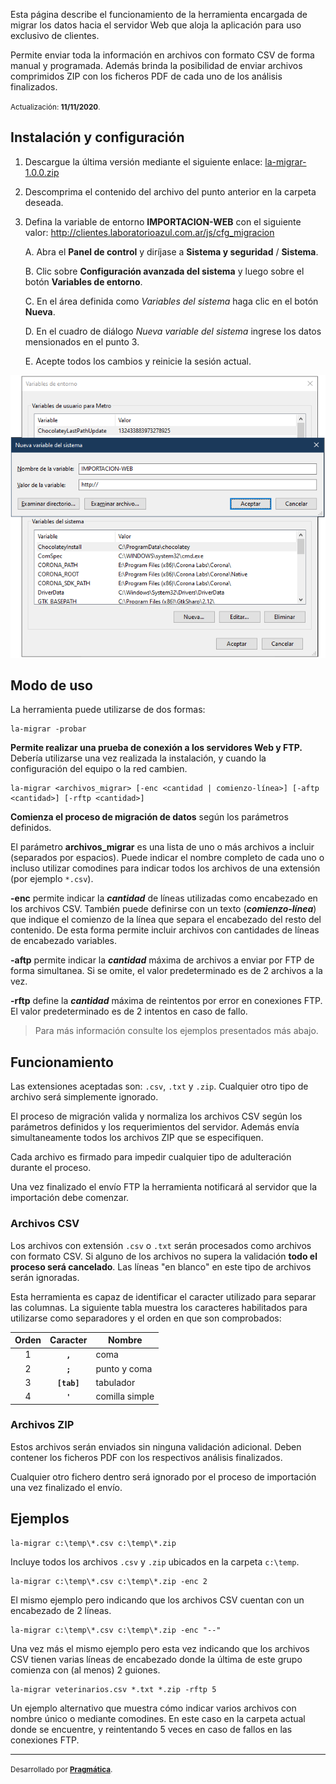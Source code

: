 Esta página describe el funcionamiento de la herramienta encargada de migrar los datos hacia el servidor Web que aloja la aplicación para uso exclusivo de clientes.

Permite enviar toda la información en archivos con formato CSV de forma manual y programada. Además brinda la posibilidad de enviar archivos comprimidos ZIP con los ficheros PDF de cada uno de los análisis finalizados.

<small>Actualización: **11/11/2020**.</small>

## Instalación y configuración

1. Descargue la última versión mediante el siguiente enlace: [la-migrar-1.0.0.zip](la-migrar-1.0.0.zip)

2. Descomprima el contenido del archivo del punto anterior en la carpeta deseada.

3. Defina la variable de entorno **IMPORTACION-WEB** con el siguiente valor: <http://clientes.laboratorioazul.com.ar/js/cfg_migracion>

    A. Abra el **Panel de control** y diríjase a **Sistema y seguridad** / **Sistema**.

    B.  Clic sobre **Configuración avanzada del sistema** y luego sobre el botón **Variables de entorno**.

    C. En el área definida como *Variables del sistema* haga clic en el botón **Nueva**.

    D. En el cuadro de diálogo *Nueva variable del sistema* ingrese los datos mensionados en el punto 3.

    E. Acepte todos los cambios y reinicie la sesión actual.

![Nueva variable del sistema](var-sistema.png)


## Modo de uso

La herramienta puede utilizarse de dos formas:

```
la-migrar -probar
```
**Permite realizar una prueba de conexión a los servidores Web y FTP.** Debería utilizarse una vez realizada la instalación, y cuando la configuración del equipo o la red cambien.

```
la-migrar <archivos_migrar> [-enc <cantidad | comienzo-línea>] [-aftp <cantidad>] [-rftp <cantidad>]
```

**Comienza el proceso de migración de datos** según los parámetros definidos.

El parámetro **archivos_migrar** es una lista de uno o más archivos a incluir (separados por espacios). Puede indicar el nombre completo de cada uno o incluso utilizar comodines para indicar todos los archivos de una extensión (por ejemplo `*.csv`).

**-enc** permite indicar la **_cantidad_** de líneas utilizadas como encabezado en los archivos CSV. También puede definirse con un texto (**_comienzo-línea_**) que indique el comienzo de la línea que separa el encabezado del resto del contenido. De esta forma permite incluir archivos con cantidades de líneas de encabezado variables.

**-aftp** permite indicar la **_cantidad_** máxima de archivos a enviar por FTP de forma simultanea. Si se omite, el valor predeterminado es de 2 archivos a la vez.

**-rftp** define la **_cantidad_** máxima de reintentos por error en conexiones FTP. El valor predeterminado es de 2 intentos en caso de fallo.

> Para más información consulte los ejemplos presentados más abajo.


## Funcionamiento

Las extensiones aceptadas son: `.csv`, `.txt` y `.zip`. Cualquier otro tipo de archivo será simplemente ignorado.

El proceso de migración valida y normaliza los archivos CSV según los parámetros definidos y los requerimientos del servidor. Además envía simultaneamente todos los archivos ZIP que se especifiquen.

Cada archivo es firmado para impedir cualquier tipo de adulteración durante el proceso.

Una vez finalizado el envío FTP la herramienta notificará al servidor que la importación debe comenzar.

### Archivos CSV

Los archivos con extensión `.csv` o `.txt` serán procesados como archivos con formato CSV. Si alguno de los archivos no supera la validación **todo el proceso será cancelado**. Las líneas "en blanco" en este tipo de archivos serán ignoradas.

Esta herramienta es capaz de identificar el caracter utilizado para separar las columnas. La siguiente tabla muestra los caracteres habilitados para utilizarse como separadores y el orden en que son comprobados:

| Orden | Caracter | Nombre |
|:-----:|:--------:|--------|
|   1   |**```,```**    | coma   |
|   2   |**```;```**    | punto y coma   |
|   3   |**```[tab]```**| tabulador       |
|   4   |**```'```**    | comilla simple       |

### Archivos ZIP

Estos archivos serán enviados sin ninguna validación adicional. Deben contener los ficheros PDF con los respectivos análisis finalizados.

Cualquier otro fichero dentro será ignorado por el proceso de importación una vez finalizado el envío.


## Ejemplos

```
la-migrar c:\temp\*.csv c:\temp\*.zip
```

Incluye todos los archivos `.csv` y `.zip` ubicados en la carpeta `c:\temp`.

```
la-migrar c:\temp\*.csv c:\temp\*.zip -enc 2
```

El mismo ejemplo pero indicando que los archivos CSV cuentan con un encabezado de 2 líneas.

```
la-migrar c:\temp\*.csv c:\temp\*.zip -enc "--"
```

Una vez más el mismo ejemplo pero esta vez indicando que los archivos CSV tienen varias líneas de encabezado donde la última de este grupo comienza con (al menos) 2 guiones.

```
la-migrar veterinarios.csv *.txt *.zip -rftp 5
```

Un ejemplo alternativo que muestra cómo indicar varios archivos con nombre único o mediante comodines. En este caso en la carpeta actual donde se encuentre, y reintentando 5 veces en caso de fallos en las conexiones FTP.

---

<small>Desarrollado por **[Pragmática](http://pragmatica.com.ar)**.</small>
